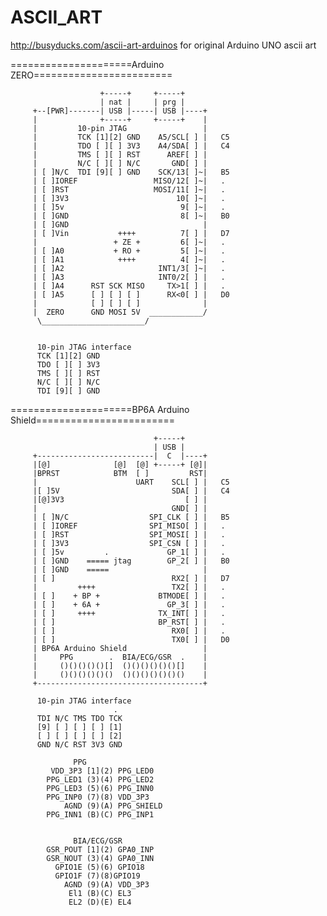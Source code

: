 # ASCII_ART


http://busyducks.com/ascii-art-arduinos
for original Arduino UNO ascii art 

=====================Arduino ZERO========================     

                        +-----+     +-----+     
                        | nat |     | prg |   
         +--[PWR]-------| USB |-----| USB |----+
         |              +-----+     +-----+    |
         |         10-pin JTAG                 |
         |         TCK [1][2] GND    A5/SCL[ ] |   C5 
         |         TDO [ ][ ] 3V3    A4/SDA[ ] |   C4 
         |         TMS [ ][ ] RST      AREF[ ] |
         |         N/C [ ][ ] N/C       GND[ ] |
         | [ ]N/C  TDI [9][ ] GND    SCK/13[ ]~|   B5
         | [ ]IOREF                 MISO/12[ ]~|   .
         | [ ]RST                   MOSI/11[ ]~|   .
         | [ ]3V3                        10[ ]~|   .
         | [ ]5v                          9[ ]~|   .
         | [ ]GND                         8[ ]~|   B0
         | [ ]GND                              |
         | [ ]Vin           ++++          7[ ] |   D7
         |                 + ZE +         6[ ]~|   .
         | [ ]A0           + RO +         5[ ]~|   .
         | [ ]A1            ++++          4[ ]~|   .
         | [ ]A2                     INT1/3[ ]~|   .
         | [ ]A3                     INT0/2[ ] |   .
         | [ ]A4      RST SCK MISO     TX>1[ ] |   .
         | [ ]A5      [ ] [ ] [ ]      RX<0[ ] |   D0
         |            [ ] [ ] [ ]              |
         |  ZERO      GND MOSI 5V  ____________/
          \_______________________/
		  

          10-pin JTAG interface 
          TCK [1][2] GND
          TDO [ ][ ] 3V3
          TMS [ ][ ] RST
          N/C [ ][ ] N/C
          TDI [9][ ] GND
         

=====================BP6A Arduino Shield========================     



                                    +-----+     
                                    | USB |   
         +--------------------------|  C  |----+
         |[@]              [@]  [@] +-----+ [@]|
         |BPRST            BTM  [ ]         RST|
         |                      UART    SCL[ ] |   C5 
         |[ ]5V                         SDA[ ] |   C4 
         |[@]3V3                           [ ] |
         |                              GND[ ] |
         | [ ]N/C                  SPI_CLK [ ] |   B5
         | [ ]IOREF                SPI_MISO[ ] |   .
         | [ ]RST                  SPI_MOSI[ ] |   .
         | [ ]3V3                  SPI_CSN [ ] |   .
         | [ ]5v         .             GP_1[ ] |   .
         | [ ]GND    ===== jtag        GP_2[ ] |   B0
         | [ ]GND    =====                     |
         | [ ]                          RX2[ ] |   D7
         |         ++++                 TX2[ ] |   .
         | [ ]    + BP +             BTMODE[ ] |   .
         | [ ]    + 6A +               GP_3[ ] |   .
         | [ ]     ++++              TX_INT[ ] |   .
         | [ ]                       BP_RST[ ] |   .
         | [ ]                          RX0[ ] |   .
         | [ ]                          TX0[ ] |   D0
         | BP6A Arduino Shield                 |
         |     PPG        .  BIA/ECG/GSR  .    |
         |     ()()()()()[]  ()()()()()()[]    |
         |     ()()()()()()  ()()()()()()()    |
         +-------------------------------------+

          10-pin JTAG interface
                           .
          TDI N/C TMS TDO TCK
          [9] [ ] [ ] [ ] [1]
          [ ] [ ] [ ] [ ] [2]
          GND N/C RST 3V3 GND

	              PPG
             VDD_3P3 [1](2) PPG_LED0
            PPG_LED1 (3)(4) PPG_LED2
            PPG_LED3 (5)(6) PPG_INN0
            PPG_INP0 (7)(8) VDD_3P3
                AGND (9)(A) PPG_SHIELD
            PPG_INN1 (B)(C) PPG_INP1


                  BIA/ECG/GSR
            GSR_POUT [1](2) GPA0_INP
            GSR_NOUT (3)(4) GPA0_INN
              GPIO1E (5)(6) GPIO18
              GPIO1F (7)(8)GPIO19
                AGND (9)(A) VDD_3P3
                 El1 (B)(C) EL3
                 EL2 (D)(E) EL4
